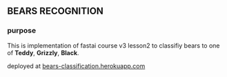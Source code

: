 ## BEARS RECOGNITION
### purpose
This is implementation of fastai course v3 lesson2 to classifiy bears to one of **Teddy**, **Grizzly**, **Black**.

deployed at [bears-classification.herokuapp.com](https://bears-classification.herokuapp.com)
